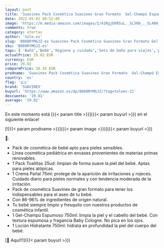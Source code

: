 ```yaml
---
layout: post
title: 'Suavinex Pack Cosmética Suavinex Gran Formato  Gel-Champú Espumoso 750ml + Loción Hidratante 750ml + Crema Pañal 75ml + Pack Toallitas 25ud  4 productos'
date: 2022-05-02 09:52:05
image: 'https://m.media-amazon.com/images/I/41RgjEKRSuL._SL500_._SL400_.jpg'
comments: true
category: ofertas
author: 'tole.es'
slug: 'B088RYMGJZ-es Suavinex Pack Cosmética Suavinex Gran Formato Gel-Champú...'
sku: 'B088RYMGJZ-es'
tags: [ 'Baño','Bebé','Higiene y cuidado','Sets de baño para viajes','pañal','suavinex','🇪🇸', ]
actualPrice: 29.02 EUR
currency: EUR
price: 29.02
comparePrice: 36.19 EUR
prodname: 'Suavinex Pack Cosmética Suavinex Gran Formato  Gel-Champú Espumoso 750ml + Loción Hidratante 750ml + Crema Pañal 75ml + Pack Toallitas 25ud  4 productos'
country: 'es'
flag: '🇪🇸'
brand: 'SUAVINEX'
buyurl: 'https://www.amazon.es/dp/B088RYMGJZ/?tag=tolees-21'
descuento: '19.81'
average: '29.02'
---
```


En este momento está [{{< param title >}}]({{< param buyurl >}}) en el siguiente enlace!

[![{{< param prodname >}}]({{< param image >}})]({{< param buyurl >}})

🔎:

- Pack de cosmética de bebé apto para pieles sensibles.
- Línea cosmética pediátrica en envases provenientes de materias primas renovables.
- 1 Pack Toallitas 25ud: limpian de forma suave la piel del bebé. Aptas para pieles atópicas.
- 1 Crema Pañal 75ml: protege de la aparición de irritaciones y rojeces. Cuidado diario para pieles normales y con tendencia moderada de la irritación.
- Pack de cosmética Suavinex de gran formato para tener los indispensables para el aseo de tu bebé.
- Con 86-96% de ingredientes de origen natural.
- Tu bebé siempre limpio y fresquito con nuestros productos de cosmética infantil.
- 1 Gel-Champú Espumoso 750ml: limpia la piel y el cabello del bebé. Con textura espumosa y fragancia Baby Cologne. No pica en los ojos.
- 1 Loción Hidratante 750ml: hidrata en profundidad la piel del cuerpo del bebé.

[🛒 Aquí!!!]({{< param buyurl >}})
